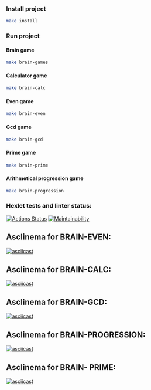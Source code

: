 ### Install project

```bash
make install
```

### Run project 

#### Brain game
```bash
make brain-games
```
#### Calculator game
```bash
make brain-calc
```

#### Even game
```bash
make brain-even
```
#### Gcd game
```bash
make brain-gcd
```
#### Prime game
```bash
make brain-prime
```

#### Arithmetical progression game
```bash
make brain-progression
```

### Hexlet tests and linter status:
[![Actions Status](https://github.com/kirA-a-a/frontend-project-44/workflows/hexlet-check/badge.svg)](https://github.com/kirA-a-a/frontend-project-44/actions)
[![Maintainability](https://api.codeclimate.com/v1/badges/f9864dcaa90dba266af1/maintainability)](https://codeclimate.com/github/kirA-a-a/frontend-project-44/maintainability)

## Asclinema for BRAIN-EVEN:

[![asciicast](https://asciinema.org/a/zpBjW9RnT77id0w83tkBztB5W.svg)](https://asciinema.org/a/zpBjW9RnT77id0w83tkBztB5W)

## Asclinema for BRAIN-CALC:

[![asciicast](https://asciinema.org/a/Okn5kGFIL7LpN35rXKKqrQSkG.svg)](https://asciinema.org/a/Okn5kGFIL7LpN35rXKKqrQSkG)

## Asclinema for BRAIN-GCD:

[![asciicast](https://asciinema.org/a/IzNL9EqFaUkz4daa7quGh2yGd.svg)](https://asciinema.org/a/IzNL9EqFaUkz4daa7quGh2yGd)

## Asclinema for BRAIN-PROGRESSION:

[![asciicast](https://asciinema.org/a/6ClCivr3DfSqH88yde65dSJnG.svg)](https://asciinema.org/a/6ClCivr3DfSqH88yde65dSJnG)

## Asclinema for BRAIN- PRIME:

[![asciicast](https://asciinema.org/a/3m8vVf65HqvzquBa1oj47mIGw.svg)](https://asciinema.org/a/3m8vVf65HqvzquBa1oj47mIGw)
